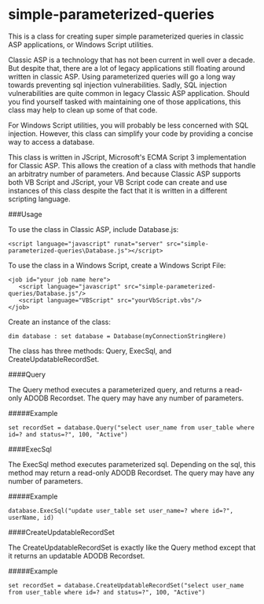 # simple-parameterized-queries

This is a class for creating super simple parameterized queries in classic ASP applications, or Windows Script utilities. 

Classic ASP is a technology that has not been current in well over a decade. But despite that, there are a lot of legacy applications still floating around written in classic ASP. Using parameterized queries will go a long way towards preventing sql injection vulnerabilities. Sadly, SQL injection vulnerabilities are quite common in legacy Classic ASP application. Should you find yourself tasked with maintaining one of those applications, this class may help to clean up some of that code.

For Windows Script utilities, you will probably be less concerned with SQL injection. However, this class can simplify your code by providing a concise way to access a database.

This class is written in JScript, Microsoft's ECMA Script 3 implementation for Classic ASP. This allows the creation of a class with methods that handle an arbitratry number of parameters. And because Classic ASP supports both VB Script and JScript, your VB Script code can create and use instances of this class despite the fact that it is written in a different scripting language.

###Usage

To use the class in Classic ASP, include Database.js:

```
<script language="javascript" runat="server" src="simple-parameterized-queries\Database.js"></script>
```

To use the class in a Windows Script, create a Windows Script File:

```
<job id="your job name here">
   <script language="javascript" src="simple-parameterized-queries/Database.js"/>
   <script language="VBScript" src="yourVbScript.vbs"/>
</job>
```

Create an instance of the class:

```
dim database : set database = Database(myConnectionStringHere)
```

The class has three methods: Query, ExecSql, and CreateUpdatableRecordSet.

####Query

The Query method executes a parameterized query, and returns a read-only ADODB Recordset. The query may have any number of parameters.

#####Example

```
set recordSet = database.Query("select user_name from user_table where id=? and status=?", 100, "Active")
```

####ExecSql

The ExecSql method executes parameterized sql. Depending on the sql, this method may return a read-only ADODB Recordset. The query may have any number of parameters.

#####Example

```
database.ExecSql("update user_table set user_name=? where id=?", userName, id)
```

####CreateUpdatableRecordSet

The CreateUpdatableRecordSet is exactly like the Query method except that it returns an updatable ADODB Recordset.

#####Example

```
set recordSet = database.CreateUpdatableRecordSet("select user_name from user_table where id=? and status=?", 100, "Active")
```
